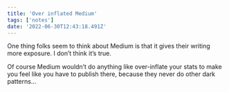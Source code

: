 ```yaml
---
title: 'Over inflated Medium'
tags: ['notes'] 
date: '2022-06-30T12:43:18.491Z'
---
```

One thing folks seem to think about Medium is that it gives their writing more exposure. I don’t think it’s true. 

Of course Medium wouldn’t do anything like over-inflate your stats to make you feel like you have to publish there, because they never do other dark patterns...